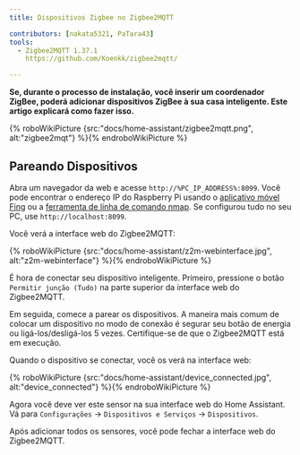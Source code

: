 ```yaml
---
title: Dispositivos Zigbee no Zigbee2MQTT

contributors: [nakata5321, PaTara43]
tools:
  - Zigbee2MQTT 1.37.1
    https://github.com/Koenkk/zigbee2mqtt/

---
```


**Se, durante o processo de instalação, você inserir um coordenador ZigBee, poderá adicionar dispositivos ZigBee à sua casa inteligente. Este artigo explicará como fazer isso.**

{% roboWikiPicture {src:"docs/home-assistant/zigbee2mqtt.png", alt:"zigbee2mqt"} %}{% endroboWikiPicture %}

## Pareando Dispositivos

Abra um navegador da web e acesse `http://%PC_IP_ADDRESS%:8099`. Você pode encontrar o endereço IP do Raspberry Pi
usando o [aplicativo móvel Fing](https://www.fing.com/products) ou a [ferramenta de linha de comando nmap](https://vitux.com/find-devices-connected-to-your-network-with-nmap/). Se configurou tudo no seu PC, use `http://localhost:8099`.

Você verá a interface web do Zigbee2MQTT:


{% roboWikiPicture {src:"docs/home-assistant/z2m-webinterface.jpg", alt:"z2m-webinterface"} %}{% endroboWikiPicture %}


É hora de conectar seu dispositivo inteligente.
Primeiro, pressione o botão `Permitir junção (Tudo)` na parte superior da interface web do Zigbee2MQTT.

Em seguida, comece a parear os dispositivos. A maneira mais comum de colocar um dispositivo no modo de conexão é segurar seu botão de energia ou ligá-los/desligá-los 5 vezes. Certifique-se de que o Zigbee2MQTT está em execução.

Quando o dispositivo se conectar, você os verá na interface web:

{% roboWikiPicture {src:"docs/home-assistant/device_connected.jpg", alt:"device_connected"} %}{% endroboWikiPicture %}

Agora você deve ver este sensor na sua interface web do Home Assistant. Vá para `Configurações` -> `Dispositivos e Serviços` -> `Dispositivos`.

Após adicionar todos os sensores, você pode fechar a interface web do Zigbee2MQTT.